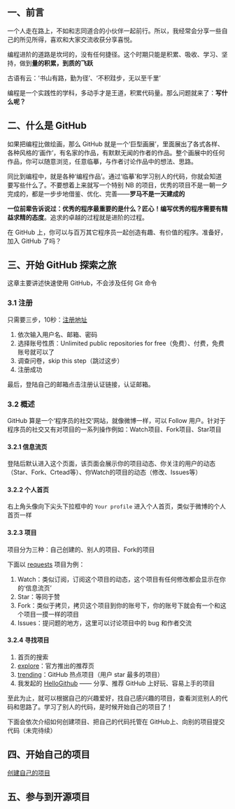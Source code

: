 ## 一、前言
一个人走在路上，不如和志同道合的小伙伴一起前行。所以，我经常会分享一些自己的所见所得，喜欢和大家交流收获分享喜悦。

编程进阶的道路是坎坷的，没有任何捷径。这个时期只能是积累、吸收、学习、坚持，做到**量的积累，到质的飞跃**

古语有云：‘书山有路，勤为径’、‘不积跬步，无以至千里’

编程是一个实践性的学科，多动手才是王道，积累代码量。那么问题就来了：**写什么呢？**

## 二、什么是 GitHub
如果把编程比做绘画，那么 GitHub 就是一个‘巨型画展’，里面展出了各式各样、各种风格的‘画作’，有名家的作品，有默默无闻的作者的作品。整个画展中的任何作品，你可以随意浏览，任意临摹，与作者讨论作品中的想法、思路。

同比到编程中，就是各种‘编程作品’。通过‘临摹’和学习别人的代码，你就会知道要写些什么了。不要想着上来就写一个特别 NB 的项目，优秀的项目不是一朝一夕完成的，都是一步步地借鉴、优化、完善——**罗马不是一天建成的**

**一位前辈告诉说过：优秀的程序最重要的是什么？匠心！编写优秀的程序需要有精益求精的态度**。追求的卓越的过程就是进阶的过程。

在 GitHub 上，你可以与百万其它程序员一起创造有趣、有价值的程序。准备好，加入 GitHub 了吗？

## 三、开始 GitHub 探索之旅
这章主要讲述快速使用 GitHub，不会涉及任何 Git 命令

### 3.1 注册
只需要三步，10秒：[注册地址](https://github.com/join)
1. 依次输入用户名、邮箱、密码
2. 选择账号性质：Unlimited public repositories for free（免费）、付费，免费账号就可以了
3. 调查问卷，skip this step（跳过这步）
4. 注册成功

最后，登陆自己的邮箱点击注册认证链接，认证邮箱。

### 3.2 概述
GitHub 算是一个‘程序员的社交’网站，就像微博一样，可以 Follow 用户。针对于程序员的社交又有对项目的一系列操作例如：Watch项目、Fork项目、Star项目

#### 3.2.1 信息流页

登陆后默认进入这个页面，该页面会展示你的项目动态、你关注的用户的动态（Star、Fork、Crtead等）、你Watch的项目的动态（修改、Issues等）

#### 3.2.2 个人首页

右上角头像向下尖头下拉框中的 `Your profile` 进入个人首页，类似于微博的个人首页一样

#### 3.2.3 项目
项目分为三种：自己创建的、别人的项目、Fork的项目

下面以 [requests](https://github.com/kennethreitz/requests) 项目为例：


1. Watch：类似订阅，订阅这个项目的动态，这个项目有任何修改都会显示在你的‘信息流页’
2. Star：等同于赞
3. Fork：类似于拷贝，拷贝这个项目到你的账号下，你的账号下就会有一个和这个项目一摸一样的项目
4. Issues：提问题的地方，这里可以讨论项目中的 bug 和作者交流

#### 3.2.4 寻找项目
1. 首页的搜索
2. [explore](https://github.com/explore)：官方推出的推荐页
3. [trending](https://github.com/trending)：GitHub 热点项目（用户 star 最多的项目）
4. 我发起的 [HelloGithub](https://github.com/521xueweihan/HelloGitHub) —— 分享、推荐 GitHub 上好玩、容易上手的项目

至此为止，就可以根据自己的兴趣爱好，找自己感兴趣的项目，查看浏览别人的代码和思路了。学习了别人的代码，是时候开始自己的项目了！

下面会依次介绍如何创建项目、把自己的代码托管在 GitHub上、向别的项目提交代码（未完待续）

## 四、开始自己的项目
[创建自己的项目](https://guides.github.com/activities/hello-world/)
## 五、参与到开源项目
